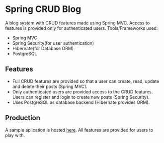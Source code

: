 # Spring CRUD Blog

A blog system with CRUD features made using Spring MVC. Access to features is provided only for authenticated users. Tools/Frameworks used:

- Spring MVC
- Spring Security(for user authentication)
- Hibernate(for Database ORM)
- PostgreSQL

## Features

- Full CRUD features are provided so that a user can create, read, update and delete their posts (Spring MVC).
- Only authenticated users are provided access to the CRUD features. Users can register and login to create new posts (Spring Security).
- Uses PostgreSQL as database backend (Hibernate provides ORM).

## Production

A sample aplication is hosted [here](http://springboot.hakhan.me/showFormForLogin). All features are provided for users to play with. 

 

